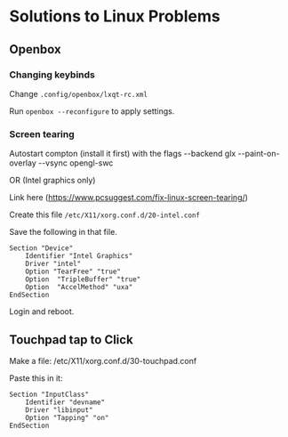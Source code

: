 # Solutions to Linux Problems

## Openbox

### Changing keybinds

Change `.config/openbox/lxqt-rc.xml`

Run `openbox --reconfigure` to apply settings.

### Screen tearing

Autostart compton (install it first) with the flags --backend glx --paint-on-overlay --vsync opengl-swc

OR (Intel graphics only)

Link here (https://www.pcsuggest.com/fix-linux-screen-tearing/)

Create this file `/etc/X11/xorg.conf.d/20-intel.conf`

Save the following in that file.

```
Section "Device"
    Identifier "Intel Graphics"
    Driver "intel"
    Option "TearFree" "true"
    Option  "TripleBuffer" "true"
    Option  "AccelMethod" "uxa"
EndSection
```
Login and reboot.

## Touchpad tap to Click

Make a file: /etc/X11/xorg.conf.d/30-touchpad.conf

Paste this in it:
```
Section "InputClass"
    Identifier "devname"
    Driver "libinput"
    Option "Tapping" "on"
EndSection
```
